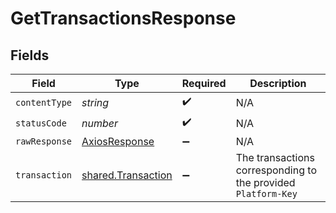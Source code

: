 # GetTransactionsResponse


## Fields

| Field                                                         | Type                                                          | Required                                                      | Description                                                   |
| ------------------------------------------------------------- | ------------------------------------------------------------- | ------------------------------------------------------------- | ------------------------------------------------------------- |
| `contentType`                                                 | *string*                                                      | :heavy_check_mark:                                            | N/A                                                           |
| `statusCode`                                                  | *number*                                                      | :heavy_check_mark:                                            | N/A                                                           |
| `rawResponse`                                                 | [AxiosResponse](https://axios-http.com/docs/res_schema)       | :heavy_minus_sign:                                            | N/A                                                           |
| `transaction`                                                 | [shared.Transaction](../../models/shared/transaction.md)      | :heavy_minus_sign:                                            | The transactions corresponding to the provided `Platform-Key` |